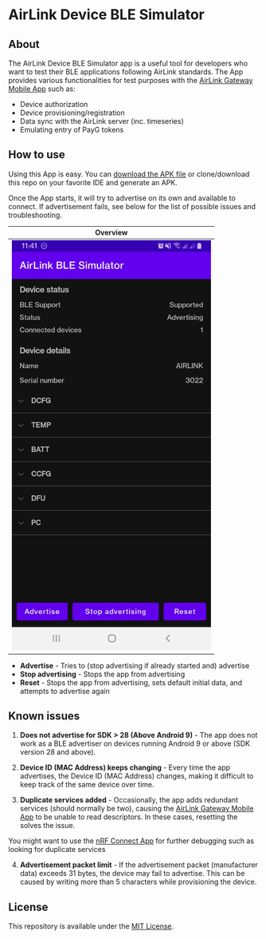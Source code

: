 # AirLink Device BLE Simulator

## About
The AirLink Device BLE Simulator app is a useful tool for developers who want to test their BLE applications following AirLink standards. The App provides various functionalities for test purposes with the [AirLink Gateway Mobile App](https://airlinkdocs.enaccess.org/AirLink%20Manual%2083f2c2ce8fb0463a9078d63aad81a0c7/AirLink%20App%20ab448f056ad94eb097874d756342f361.html) such as:
- Device authorization
- Device provisioning/registration
- Data sync with the AirLink server (inc. timeseries)
- Emulating entry of PayG tokens

## How to use
Using this App is easy. You can [download the APK file](https://github.com/EnAccess/AirLink-Devices/blob/main/Device%20Simulator/assets/apk/app.apk) or  clone/download this repo on your favorite IDE and generate an APK.

Once the App starts, it will try to advertise on its own and available to connect. If advertisement fails, see below for the list of possible issues and troubleshooting.

| Overview |
| ------------- | 
| <img src="https://github.com/EnAccess/AirLink-Devices/blob/main/Device%20Simulator/assets/screenshots/overview.jpg"  width="400"> | 

 - **Advertise** - Tries to (stop advertising if already started and) advertise
 - **Stop advertising** - Stops the app from advertising
 - **Reset** - Stops the app from advertising, sets default initial data, and attempts to advertise again

## Known issues
1. **Does not advertise for SDK > 28 (Above Android 9)** - The app does not work as a BLE advertiser on devices running Android 9 or above (SDK version 28 and above).

2. **Device ID (MAC Address) keeps changing** - Every time the app advertises, the Device ID (MAC Address) changes, making it difficult to keep track of the same device over time.

3. **Duplicate services added** - Occasionally, the app adds redundant services (should normally be two), causing the [AirLink Gateway Mobile App](https://airlinkdocs.enaccess.org/AirLink%20Manual%2083f2c2ce8fb0463a9078d63aad81a0c7/AirLink%20App%20ab448f056ad94eb097874d756342f361.html) to be unable to read descriptors. In these cases, resetting the solves the issue.

You might want to use the [nRF Connect App](https://play.google.com/store/apps/details?id=no.nordicsemi.android.mcp&hl=en&gl=US) for further debugging such as looking for duplicate services

4. **Advertisement packet limit** - If the advertisement packet (manufacturer data) exceeds 31 bytes, the device may fail to advertise. This can be caused by writing more than 5 characters while provisioning the device.


## License
This repository is available under the [MIT License](https://opensource.org/licenses/MIT).
